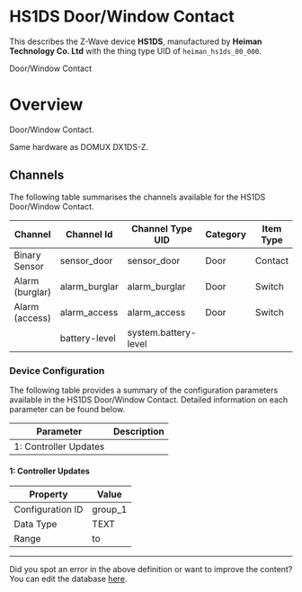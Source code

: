 
# HS1DS Door/Window Contact

This describes the Z-Wave device **HS1DS**, manufactured by **Heiman Technology Co. Ltd** with the thing type UID of ```heiman_hs1ds_00_000```. 

Door/Window Contact  


# Overview #

Door/Window Contact.

Same hardware as DOMUX DX1DS-Z.

## Channels
The following table summarises the channels available for the HS1DS Door/Window Contact.

| Channel | Channel Id | Channel Type UID | Category | Item Type |
|---------|------------|------------------|----------|-----------|
| Binary Sensor | sensor_door | sensor_door | Door | Contact |
| Alarm (burglar) | alarm_burglar | alarm_burglar | Door | Switch |
| Alarm (access) | alarm_access | alarm_access | Door | Switch |
|  | battery-level | system.battery-level |  |  |




### Device Configuration
The following table provides a summary of the configuration parameters available in the HS1DS Door/Window Contact.
Detailed information on each parameter can be found below.

| Parameter   | Description |
|-------------|-------------|
| 1: Controller Updates |  |




#### 1: Controller Updates




| Property         | Value    |
|------------------|----------|
| Configuration ID | group_1 |
| Data Type        | TEXT |
| Range |  to  |






---

Did you spot an error in the above definition or want to improve the content?
You can edit the database [here](http://www.cd-jackson.com/index.php/zwave/zwave-device-database/zwave-device-list/devicesummary/551).

